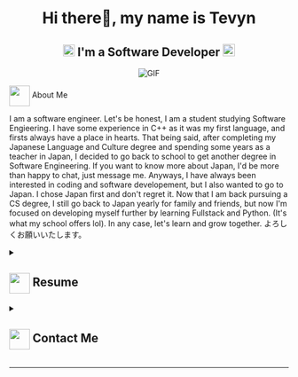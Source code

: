 
<!--
**Tev-The-Dev/Tev-The-Dev** is a ✨ _special_ ✨ repository because its `README.md` (this file) appears on your GitHub profile.

Here are some ideas to get you started:

- 🔭 I’m currently working on ...
- 🌱 I’m currently learning ...
- 👯 I’m looking to collaborate on ...
- 🤔 I’m looking for help with ...
- 💬 Ask me about ...
- 📫 How to reach me: ...
- 😄 Pronouns: ...
- ⚡ Fun fact: ...
-->
<h1 align="center"> Hi there👋, my name is Tevyn</h1>
<h2 align="center">
  <img src="https://komarev.com/ghpvc/?username=Tev-The-Dev&color=dc143c&style=for-the-badge" alt="Profile Views" style="height:21px;">
  I'm a Software Developer
  <a href="https://[your-portfolio-link]">
    <img src="https://img.shields.io/badge/Portfolio-543DE0?style=for-the-badge&logo=About.me&logoColor=white" alt="Portfolio" style="height:22px;">
  </a>
</h2>
<div align="center">
 <img alt="GIF" src="https://media4.giphy.com/media/11KzOet1ElBDz2/giphy.gif?cid=6c09b952ufa3xxbbm0mpuadm2zaik3wjp4m9luz2ly0lyz8d&ep=v1_internal_gif_by_id&rid=giphy.gif&ct=g" />
</div>

<img align ='center' src="https://i.giphy.com/media/v1.Y2lkPTc5MGI3NjExdjh2dDM4bDhyYzM5NmppaHJ6dG56Mmh3bTkyanFkdWRvZ3R1cGoycSZlcD12MV9pbnRlcm5hbF9naWZfYnlfaWQmY3Q9ZQ/LOnt6uqjD9OexmQJRB/giphy.gif" width="37" /> About Me

I am a software engineer. Let's be honest, I am a student studying Software Engieering. I have some experience in C++ as it was my first language, and firsts always have a place in hearts. That being said, after completing my Japanese Language and Culture degree and spending some years as a teacher in Japan, I decided to go back to school to get another degree in Software Engineering. If you want to know more about Japan, I'd be more than happy to chat, just message me. Anyways, I have always been interested in coding and software developement, but I also wanted to go to Japan. I chose Japan first and don't regret it. Now that I am back pursuing a CS degree, I still go back to Japan yearly for family and friends, but now I'm focused on developing myself further by learning Fullstack and Python. (It's what my school offers lol). In any case, let's learn and grow together. よろしくお願いいたします。

<details>
 <summary>
    <h2> 
      <img align="center" src="https://github.com/Tev-The-Dev/Tev-The-Dev/blob/main/icons/about.png" width="37" /> 
    Resume
    </h2>
</summary>

 <details>
  <summary><h4> <img align="center" src="https://github.com/Tev-The-Dev/Tev-The-Dev/blob/main/icons/academics.gif" width="29"/> Academics</h4></summary>
  <span><img src="https://img.shields.io/badge/BTECH-WGU-1877F2?style=for-the-badge"></span>
  <span><img src="https://img.shields.io/badge/GPA-N/A-EFEEE9?style=for-the-badge"></span>
 </details>

 <details>
  <summary><h4> <img align="center" src="https://github.com/Tev-The-Dev/Tev-The-Dev/blob/main/icons/experience.gif" width="29"/> Experience</h4></summary>
   <ul> 
     <li>Frozen Grocery Department Manager at Albertsons | July 2024-Present</li>
       <ul>
         <li> I manage the orders and products, set and reset the ad display, and confirm shipping and recieving of frozen food products.</li>
         <li>Recieved truck deliveries and logged food items for inventory</li>
         <li>Coordinated with outside vendors and product placement</li>
       </ul>
     <li>Grocery Clerk at Albertsons | November 2023-July 2024</li>
       <ul>
          <li>Assisted grocery managers with their product orders</li>
         <li>Recieved truck deliveries and logged food items for inventory</li>
         <li>Coordinated with outside vendors and product placement</li>
       </ul>
    <li>Academic Assistant at Shepherd School of Language | August 2023 to November 2023</li>
      <ul>
        <li>Created lesson plans and coordinated with teachers for daily lessons</li>
        <li>Conducted continued learning skillshops for teachers and staff</li>
        <li>Organized and conducted classroom trainings</li>
      </ul>
    <li>ESL Teacher at Shepherd School of Language | May 2022 to August 2023</li>
     <ul>
       <li>Conducted English learning for beginner level to advanced and professional level learners</li>
       <li>Held business meeting simulations for professional level learners</li>
       <li>Prepared students for higher education at universities and colleges through TOEFL prep work</li>
     </ul>
   </ul>
 </details>
</details>

<details>
  <summary><h2> <img align="center" src="https://github.com/Tev-The-Dev/Tev-The-Dev/blob/main/icons/Contact.gif" width="37"/> Contact Me</h2></summary>
  <p>
    <i>You can reach out to me via</i>
    <a href="mailto:tevyn.payne@gmail.com">
      <img align="center" src="https://github.com/Tev-The-Dev/Tev-The-Dev/blob/main/icons/Gmail.gif" width="100"/>
    </a>
  </p>
</details>
<hr>

